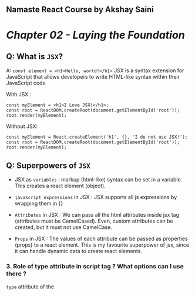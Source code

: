 ## Namaste React Course by Akshay Saini
# _Chapter 02 - Laying the Foundation_


## Q: What is `JSX`?
A: `const element = <h1>Hello, world!</h1>` 
JSX is a syntax extension for JavaScript that allows developers to write HTML-like syntax within their JavaScript code

With JSX :
```react
const myElement = <h1>I Love JSX!</h1>;
const root = ReactDOM.createRoot(document.getElementById('root'));
root.render(myElement);
```

Without JSX:
```react
const myElement = React.createElement('h1', {}, 'I do not use JSX!');
const root = ReactDOM.createRoot(document.getElementById('root'));
root.render(myElement);

```

## Q: Superpowers of `JSX`

- JSX as `variables` : markup (html-like) syntax can be set in a variable. This creates a react element (object).

- `javascript expressions` in JSX : JSX supports all js expressions by wrapping them in {} 

- `Attributes` in JSX : We can pass all the html attributes inside jsx tag (attributes must be CamelCased). Even, custom attributes can be created, but it must not use CamelCase. 

- `Props` in JSX : The values of each attribute can be passed as properties (props) to a react element. This is my favourite superpower of jsx, since it can handle dynamic data to create react elements.

### 3. Role of type attribute in script tag ? What options can I use there ?

`type` attribute of the <script> tag indicates the type of script. Until HTML 4,  type is a required attribute. The value of type can be any of the following : 

```
<script type="" src="app.js"></script>
```
In HTML5, type attribute is not mandatory. If type attribute is not present(default), or an empty string (type="") or javascript MIME type (text/javascript or application/ecmascript), it is treated as classic "javascript" file.

```
<script type="module" src="app.js"></script>
```
If the type attribute is set `module`, then the code in that js file is treated as module.

```
<script type="importmap" src="app.js"></script>
```
If the type attribute is set `importmap`, the body of the element contains importmap ie an JSON object using which the browser can resolve the module specifiers while importing modules.

```
<script type="{$anyothervalue}" src="app.js"></script>
```
  
If the type attribute contains anyother value, then the code is treated as data block and will not be processed by the browser. A valid MIME type other than Javascript MIME type (Eg: image/png or text/css) must be mentioned. All the other attributes for this type will be ignored even the `src` attribute.

   
### 4. `{ TitleComponent }` vs `{ <TitleComponent /> }` vs `{ <TitleComponent> </TitleComponent> }` in JSX    

   `{ TitleComponent }` - This value in jsx is considered as jsx expression or variable. If no such variable is present, no output will be shown in the browser. Console throws the following warning
   ```
   index.js:1 Warning: Functions are not valid as a React child. This may happen if you return a Component instead of <Component /> from render. Or maybe you meant to call this function rather than return it.
  
   ```

   `{ <TitleComponent /> }` -  `{ <TitleComponent /> }` is called a self-closing tag and is a shorthand way of writing `{ <TitleComponent> </TitleComponent> }`. It is used when the component does not have any children.
   
   `{ <TitleComponent> </TitleComponent> }` - is used when you want to include children components inside the parent component. In this case, the opening and closing tags are used to define the parent component, and the child component is written within those tags.
   ```
   function App() {
    return (
    <div>
      <Component>
        <ChildComponent />
      </Component>
    </div>
  );
}
   ``` 
   
   
